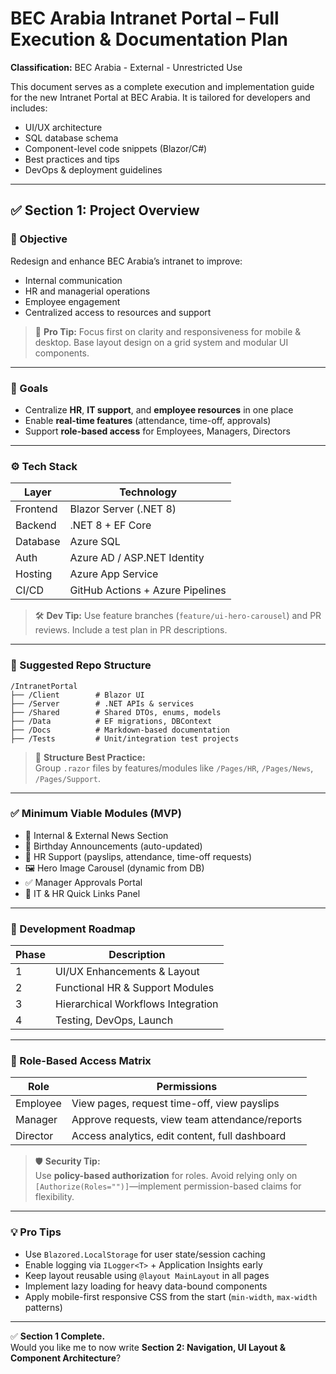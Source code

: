 # BEC Arabia Intranet Portal – Full Execution & Documentation Plan

**Classification:** BEC Arabia - External - Unrestricted Use

This document serves as a complete execution and implementation guide for the new Intranet Portal at BEC Arabia. It is tailored for developers and includes:

- UI/UX architecture
- SQL database schema
- Component-level code snippets (Blazor/C#)
- Best practices and tips
- DevOps & deployment guidelines

---

## ✅ Section 1: Project Overview

### 🎯 Objective

Redesign and enhance BEC Arabia’s intranet to improve:

- Internal communication
- HR and managerial operations
- Employee engagement
- Centralized access to resources and support

> 🧠 **Pro Tip:** Focus first on clarity and responsiveness for mobile & desktop. Base layout design on a grid system and modular UI components.

---

### 📌 Goals

- Centralize **HR**, **IT support**, and **employee resources** in one place  
- Enable **real-time features** (attendance, time-off, approvals)  
- Support **role-based access** for Employees, Managers, Directors  

---

### ⚙️ Tech Stack

| Layer        | Technology              |
|--------------|--------------------------|
| Frontend     | Blazor Server (.NET 8)   |
| Backend      | .NET 8 + EF Core         |
| Database     | Azure SQL                |
| Auth         | Azure AD / ASP.NET Identity |
| Hosting      | Azure App Service        |
| CI/CD        | GitHub Actions + Azure Pipelines |

> 🛠 **Dev Tip:** Use feature branches (`feature/ui-hero-carousel`) and PR reviews. Include a test plan in PR descriptions.

---

### 📁 Suggested Repo Structure

```plaintext
/IntranetPortal
├── /Client        # Blazor UI
├── /Server        # .NET APIs & services
├── /Shared        # Shared DTOs, enums, models
├── /Data          # EF migrations, DBContext
├── /Docs          # Markdown-based documentation
├── /Tests         # Unit/integration test projects
```

> 📁 **Structure Best Practice:**  
Group `.razor` files by features/modules like `/Pages/HR`, `/Pages/News`, `/Pages/Support`.

---

### ✅ Minimum Viable Modules (MVP)

- 📰 Internal & External News Section  
- 🎂 Birthday Announcements (auto-updated)  
- 🧾 HR Support (payslips, attendance, time-off requests)  
- 🖼 Hero Image Carousel (dynamic from DB)  
- ✅ Manager Approvals Portal  
- 🔗 IT & HR Quick Links Panel

---

### 🚀 Development Roadmap

| Phase | Description                        |
|-------|------------------------------------|
| 1     | UI/UX Enhancements & Layout        |
| 2     | Functional HR & Support Modules    |
| 3     | Hierarchical Workflows Integration |
| 4     | Testing, DevOps, Launch            |

---

### 🔐 Role-Based Access Matrix

| Role      | Permissions                                    |
|-----------|------------------------------------------------|
| Employee  | View pages, request time-off, view payslips    |
| Manager   | Approve requests, view team attendance/reports |
| Director  | Access analytics, edit content, full dashboard |

> 🛡 **Security Tip:**  
Use **policy-based authorization** for roles. Avoid relying only on `[Authorize(Roles="")]`—implement permission-based claims for flexibility.

---

### 💡 Pro Tips

- Use `Blazored.LocalStorage` for user state/session caching  
- Enable logging via `ILogger<T>` + Application Insights early  
- Keep layout reusable using `@layout MainLayout` in all pages  
- Implement lazy loading for heavy data-bound components  
- Apply mobile-first responsive CSS from the start (`min-width`, `max-width` patterns)

---

✅ **Section 1 Complete.**  
Would you like me to now write **Section 2: Navigation, UI Layout & Component Architecture**?

